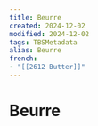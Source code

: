 ```yaml
---
title: Beurre
created: 2024-12-02
modified: 2024-12-02
tags: TBSMetadata
alias: Beurre
french:
- "[[2612 Butter]]"
---
```

# Beurre
